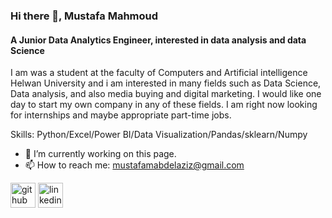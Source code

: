 ### Hi there 👋, Mustafa Mahmoud
#### A Junior Data Analytics Engineer, interested in data analysis and data Science
I am was a student at the faculty of Computers and Artificial intelligence Helwan University and i am interested in many fields such as Data Science, Data analysis, and also media buying and digital marketing. I would like one day to start my own company in any of these fields. I am right now looking for internships and maybe appropriate part-time jobs.

Skills: Python/Excel/Power BI/Data Visualization/Pandas/sklearn/Numpy

- 🔭 I’m currently working on this page. 
- 📫 How to reach me: mustafamabdelaziz@gmail.com 


[<img src='https://cdn.jsdelivr.net/npm/simple-icons@3.0.1/icons/github.svg' alt='github' height='40'>](https://github.com//mustafaabdelaziz)  [<img src='https://cdn.jsdelivr.net/npm/simple-icons@3.0.1/icons/linkedin.svg' alt='linkedin' height='40'>](https://www.linkedin.com/in/mustafamabdelaziz/)  
